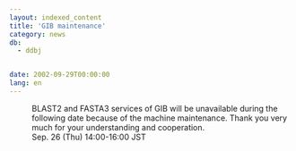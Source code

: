 ```yaml
---
layout: indexed_content
title: 'GIB maintenance'
category: news
db:
  - ddbj


date: 2002-09-29T00:00:00
lang: en
---
```


<dd>BLAST2 and FASTA3 services of GIB will be unavailable during the following date because of the machine maintenance. Thank you very much for your understanding and cooperation.<br>
<dd>Sep. 26 (Thu) 14:00-16:00 JST</dd>
</dd>
